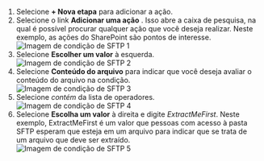 1. Selecione **+ Nova etapa** para adicionar a ação.  
2. Selecione o link **Adicionar uma ação** . Isso abre a caixa de pesquisa, na qual é possível procurar qualquer ação que você deseja realizar. Neste exemplo, as ações do SharePoint são pontos de interesse.    
   ![Imagem de condição de SFTP 1](./media/connectors-create-api-sftp/condition-1.png)    
3. Selecione **Escolher um valor** à esquerda. 
   ![Imagem de condição de SFTP 2](./media/connectors-create-api-sftp/condition-2.png)    
4. Selecione **Conteúdo do arquivo** para indicar que você deseja avaliar o conteúdo do arquivo na condição.      
   ![Imagem de condição de SFTP 3](./media/connectors-create-api-sftp/condition-3.png)   
5. Selecione *contém* da lista de operadores.       
   ![Imagem de condição de SFTP 4](./media/connectors-create-api-sftp/condition-4.png)   
6. Selecione **Escolha um valor** à direita e digite *ExtractMeFirst*. Neste exemplo, ExtractMeFirst é um valor que pessoas com acesso à pasta SFTP esperam que esteja em um arquivo para indicar que se trata de um arquivo que deve ser extraído.  
   ![Imagem de condição de SFTP 5](./media/connectors-create-api-sftp/condition-5.png)   

